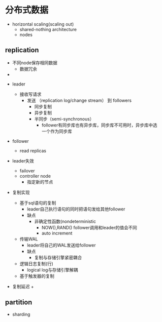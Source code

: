 # 分布式数据
+ horizontal scaling(scaling out)
    + shared-nothing architecture
    + nodes

## replication 
+ 不同node保存相同数据
    + 数据冗余
+
<!-- single leader -->
+ leader    
    + 接收写请求
        + 发送 （replication log/change stream） 到 followers
            + 同步复制
            + 异步复制
            + 半同步（semi-synchronous）
                + follower有同步库也有异步库，同步库不可用时，异步库中选一个作为同步库
+ follower
    + read replicas

+ leader失效
    + failover
    + controller node
        + 指定新的节点

+ 复制实现
    + 基于sql语句的复制
        + leader自己执行语句的同时把语句发给其他follower
        + 缺点
            + 非确定性函数(nondeterministic
                + NOW(),RAND() follower调用和leader的值会不同
                + auto increment
    + 传输WAL
        + leader将自己的WAL发送给follower
        + 缺点
            + 复制与存储引擎紧密耦合
    + 逻辑日志复制(行)
        + logical log与存储引擎解耦
    + 基于触发器的复制

+ 复制延迟
    + 
<!-- multi leader -->
<!-- leaderless -->
## partition
+ sharding